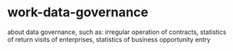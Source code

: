 # work-data-governance
about data governance, such as: irregular operation of contracts, statistics of return visits of enterprises, statistics of business opportunity entry
